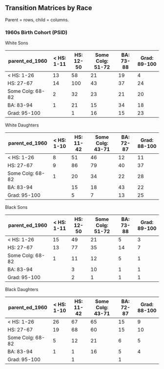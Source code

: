 ## Transition Matrices by Race

Parent = rows, child = columns.

### 1960s Birth Cohort (PSID)

White Sons

parent_ed_1960   |       < HS: 1-11|        HS: 12-50| Some Colg: 51-72|        BA: 73-88|     Grad: 89-100|
-----------------|-----------------|-----------------|-----------------|-----------------|-----------------|
< HS: 1-26       |               13|               58|               21|               19|                4|
HS: 27-67        |               14|              100|               43|               37|               24|
Some Colg: 68-82 |                2|               32|               23|               21|               20|
BA: 83-94        |                1|               21|               15|               34|               18|
Grad: 95-100     |                 |                1|               16|               15|               23|

White Daughters

parent_ed_1960   |       < HS: 1-10|        HS: 11-42| Some Colg: 43-71|        BA: 72-87|     Grad: 88-100|
-----------------|-----------------|-----------------|-----------------|-----------------|-----------------|
< HS: 1-26       |                8|               51|               46|               12|               11|
HS: 27-67        |                9|               86|               79|               40|               37|
Some Colg: 68-82 |                1|               20|               34|               22|               28|
BA: 83-94        |                 |               15|               18|               43|               22|
Grad: 95-100     |                 |                5|                7|               13|               25|

Black Sons

parent_ed_1960   |       < HS: 1-11|        HS: 12-50| Some Colg: 51-72|        BA: 73-88|     Grad: 89-100|
-----------------|-----------------|-----------------|-----------------|-----------------|-----------------|
< HS: 1-26       |               15|               49|               21|                5|                3|
HS: 27-67        |               13|               77|               35|               14|                7|
Some Colg: 68-82 |                1|               11|               12|                5|                1|
BA: 83-94        |                 |                3|               10|                1|                1|
Grad: 95-100     |                 |                2|                1|                1|                1|

Black Daughters

parent_ed_1960   |       < HS: 1-10|        HS: 11-42| Some Colg: 43-71|        BA: 72-87|     Grad: 88-100|
-----------------|-----------------|-----------------|-----------------|-----------------|-----------------|
< HS: 1-26       |               26|               67|               65|               15|                9|
HS: 27-67        |               19|               68|               60|               15|               10|
Some Colg: 68-82 |                5|               12|               21|                6|                5|
BA: 83-94        |                1|                1|               16|                5|                4|
Grad: 95-100     |                 |                1|                 |                1|                 |
